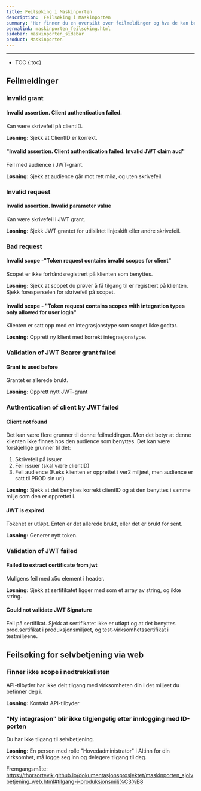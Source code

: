 ```yaml
---
title: Feilsøking i Maskinporten
description:  Feilsøking i Maskinporten
summary: 'Her finner du en oversikt over feilmeldinger og hva de kan bety, og hvordan det kan løses'
permalink: maskinporten_feilsoking.html
sidebar: maskinporten_sidebar
product: Maskinporten
---
```


---
* TOC
{:toc}

## Feilmeldinger

### Invalid grant

#### Invalid assertion. Client authentication failed.

Kan være skrivefeil på clientID.

**Løsning:** Sjekk at ClientID er korrekt.

#### "Invalid assertion. Client authentication failed. Invalid JWT claim aud"

Feil med audience i JWT-grant.

**Løsning:** Sjekk at audience går mot rett milø, og uten skrivefeil.

### Invalid request

#### Invalid assertion. Invalid parameter value

Kan være skrivefeil i JWT grant.

**Løsning:** Sjekk JWT grantet for utilsiktet linjeskift eller andre skrivefeil.

### Bad request

#### Invalid scope -"Token request contains invalid scopes for client"

Scopet er ikke forhåndsregistrert på klienten som benyttes.

**Løsning:** Sjekk at scopet du prøver å få tilgang til er registrert på klienten. Sjekk forespørselen for skrivefeil på scopet.

#### Invalid scope - "Token request contains scopes with integration types only allowed for user login"

Klienten er satt opp med en integrasjonstype som scopet ikke godtar.

**Løsning:** Opprett ny klient med korrekt integrasjonstype.

###  Validation of JWT Bearer grant failed

#### Grant is used before

Grantet er allerede brukt.

**Løsning:** Opprett nytt JWT-grant

### Authentication of client by JWT failed

#### Client not found

Det kan være flere grunner til denne feilmeldingen. Men det betyr at denne klienten ikke finnes hos den audience som benyttes. Det kan være forskjellige grunner til det:

1. Skrivefeil på issuer
2. Feil issuer (skal være clientID)
3. Feil audience (F.eks klienten er opprettet i ver2 miljøet, men audience er satt til PROD sin url)

**Løsning:** Sjekk at det benyttes korrekt clientID og at den benyttes i samme miljø som den er opprettet i.

#### JWT is expired

Tokenet er utløpt. Enten er det allerede brukt, eller det er brukt for sent.

**Løsning:** Generer nytt token.

### Validation of JWT failed

#### Failed to extract certificate from jwt

Muligens feil med x5c element i header.

**Løsning:** Sjekk at sertifikatet ligger med som et array av string, og ikke string.

#### Could not validate JWT Signature

Feil på sertifikat. Sjekk at sertifikatet ikke er utløpt og at det benyttes prod.sertifikat i produksjonsmiljøet, og test-virksomhetssertifikat i testmiljøene.

## Feilsøking for selvbetjening via web

### Finner ikke scope i nedtrekkslisten

API-tilbyder har ikke delt tilgang med virksomheten din i det miljøet du befinner deg i.

**Løsning:** Kontakt API-tilbyder

### "Ny integrasjon" blir ikke tilgjengelig etter innlogging med ID-porten

Du har ikke tilgang til selvbetjening.

**Løsning:** En person med rolle "Hovedadministrator" i Altinn for din virksomhet, må logge seg inn og delegere tilgang til deg.

Fremgangsmåte: https://thorsortevik.github.io/dokumentasjonsprosjektet/maskinporten_sjolvbetjening_web.html#tilgang-i-produksjonsmilj%C3%B8
